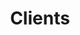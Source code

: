 ---
title: "Clients"
image: /img/clients.jpg
text: >
    We are currently [**7 people**](/people), in a distributed remote team,  supported by an extensive freelance network.


    We have experience delivering start-up products from scratch,  and supporting them through launches, pivots and scale-ups.


    We blend teams with our clients, providing anywhere between  one developer or an entire start-up technology team,  including acting CTO.


footer: >
    For existing or previous clients, if you think we can do a better job of representing you, or if there is an opportunity to share value about our work together, we would love the chance to collaborate on that content! **[Contact us](/contact)**
clients:
  - heading: "Aphex"
    moreLink: "https://www.aphex.co/"
    text: >
      Aphex deliver construction success through innovative planning software.

      
      We earned their trust by helping them setup [BuildKite](http://buildkite.com/) on [Google Kubernetes Engine](https://cloud.google.com/kubernetes-engine/) to streamline deployments.
      
      
      Today, our team is delivering features to hit important new milestones on their modern stack of [ReactJs](https://reactjs.org/), [MeteorJs](https://www.meteor.com/), [MongoDB](https://www.mongodb.com/) and [Python](https://www.python.org/) alongside their CTO Elliot.
    imageUrl: "/img/clients/aphex-screenshot-1.png"

  - heading: "Tendrr"
    moreLink: "https://tendrr.co/"
    text: >
      Tendrr are passionate about sailing and are opening up opportunities to connect boat owners with more sailors to get them out on the water.


      They had a working prototype and big plans for the product. We helped them translate their vision into a delivery plan using collaborative rapid-prototyping in [Figma](https://www.figma.com) and worked closely in a single [Slack](https://slack.com) and [Trello](https://trello.com/) board. 
      
      
      We automated deployment with [Github Actions](https://github.com/actions) and added some defence against bot attacks to their system. 
      
    imageUrl: "/img/clients/tendrr-screenshot-2.jpg"

  - heading: "Carmella Terrana Agency"
    moreLink: "http://www.ctagencyltd.co.uk/"
    text: >
      Carmella Terrana Agency is a UK wide Event Staffing Agency. They reached out to us after a referral.


      Carmella asked us to design and develop their new website, and build a staff registration, search and management platform.
      
      
      We built out a prototype in [Laravel](https://laravel.com/), and are currently working on their website rebranding for a launch in late February 2020.

    imageUrl: "/img/clients/cta-screenshot.jpg"

  - heading: "good2rent"
    moreLink: "https://www.good2rent.co.uk/"
    text: >
      good2rent are automating tenant referencing and pioneered rental passporting.


      We approached them by bidding for a fixed scope short term project, that resulted in us being hired for a two year engagement across their product suite.
      
      
      We picked up the pieces of an unlaunched prototype when we joined which we launched, supported and helped them grow. 
      
      
      We then embarked on a larger pivot, to include a better user experience on [VueJs](https://vuejs.org/) stack with more automation. We did analysis on and integrated [Open Banking](https://en.wikipedia.org/wiki/Open_banking). 
      
      
      While partnering with them we consolidated their infrastructure to be [terraform](https://www.terraform.io/) defined, and containerized all their [golang](https://golang.org/), java and python services on [AWS Fargate](https://aws.amazon.com/fargate/).
    imageUrl: "/img/clients/good2rent-screenshot-2.jpg"

  - heading: "White Spider Media"
    moreLink: "https://www.whitespidermedia.com/"
    text: > 
      White Spider Media are a digital media, planning and buying agency.
      
      
      They wanted a new unique website and ongoing professional hosting and technical support.

      
      We use our preferred static hosting at [netlify](https://www.netlify.com/) for this along with  [NUXT](https://nuxtjs.org/) for the [JAMStack](https://jamstack.org/).
    imageUrl: "/img/clients/wsm.gif"

  - heading: "myVal"
    moreLink: "https://myval.co.uk/"
    description: ""
    text: >
      myVal is a tool for estate agents that supports valuations of properties in the UK.


      We worked with the team at Proptek to improve it, add numerous features over 18 months, and consoldated its deployments. It is mostly built in Laravel, but has some [SpringBoot](https://spring.io/projects/spring-boot) java, and python microservices. 
    imageUrl: "/img/clients/myval-screenshot-2.jpg"

  - heading: "Mark Ellwood"
    moreLink: "https://www.mark-ellwood.com/"
    text: >
      Mark is a frequent television host, contributor, editor and travel expert, who contacted us after we were recommended.


      He wanted a clean, bold, personal website focused on his content which we delivered quickly. 
    imageUrl: "/img/clients/mark-ellwood.gif"

  - heading: "Melissa Twigg"
    moreLink: "http://melissatwigg.co.uk/#/portfolio"
    text: >
      Melissa is a London based freelance journalist via referral.


      She came to us because she wanted to put her portfolio front and center of her website and have an easy way to keep it up-to-date, which we delivered and host.
    imageUrl: "/img/clients/mtwigg-screenshot-2.jpg"

  - heading: "Portland Decorating"
    moreLink: "http://portlanddecorating.co.uk/"
    text: >
      Portland had some site enhancements to make in keeping with existing designs.


      So our team at Cell 5 picked up their existing stack and delivered and enhanced their website and S.E.O. 
    imageUrl: "/img/clients/portland-screenshot.jpg"   
---